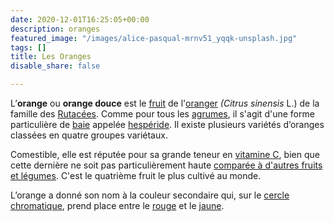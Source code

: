 ```yaml
---
date: 2020-12-01T16:25:05+00:00
description: oranges
featured_image: "/images/alice-pasqual-mrnv51_yqqk-unsplash.jpg"
tags: []
title: Les Oranges
disable_share: false

---
```

L’**orange** ou **orange douce** est le [fruit](https://fr.wikipedia.org/wiki/Fruit_(botanique) "Fruit (botanique)") de l'[oranger](https://fr.wikipedia.org/wiki/Oranger "Oranger") _(Citrus sinensis_ L.) de la famille des [Rutacées](https://fr.wikipedia.org/wiki/Rutac%C3%A9es "Rutacées"). Comme pour tous les [agrumes](https://fr.wikipedia.org/wiki/Agrume "Agrume"), il s'agit d'une forme particulière de [baie](https://fr.wikipedia.org/wiki/Baie_(botanique) "Baie (botanique)") appelée [hespéride](https://fr.wikipedia.org/wiki/Hesp%C3%A9ride_(botanique) "Hespéride (botanique)"). Il existe plusieurs variétés d’oranges classées en quatre groupes variétaux.

Comestible, elle est réputée pour sa grande teneur en [vitamine C](https://fr.wikipedia.org/wiki/Vitamine_C "Vitamine C"), bien que cette dernière ne soit pas particulièrement haute [comparée à d'autres fruits et légumes](https://fr.wikipedia.org/wiki/Vitamine_C#Teneurs_en_vitamine_C "Vitamine C"). C'est le quatrième fruit le plus cultivé au monde.

L’orange a donné son nom à la couleur secondaire qui, sur le [cercle chromatique](https://fr.wikipedia.org/wiki/Cercle_chromatique "Cercle chromatique"), prend place entre le [rouge](https://fr.wikipedia.org/wiki/Rouge "Rouge") et le [jaune](https://fr.wikipedia.org/wiki/Jaune "Jaune").
